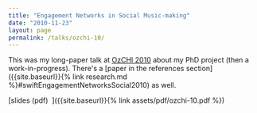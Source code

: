 ```yaml
---
title: "Engagement Networks in Social Music-making"
date: "2010-11-23"
layout: page
permalink: /talks/ozchi-10/
---
```


This was my long-paper talk at [OzCHI 2010](http://www.ozchi.org/ozchi2010/)
about my PhD project (then a work-in-progress). There's a [paper in the
references section]({{site.baseurl}}{% link research.md
%}#swiftEngagementNetworksSocial2010) as well.

[slides (pdf)&nbsp;&nbsp;<i class="fas fa-chalkboard-teacher fa-2x"></i>]({{site.baseurl}}{% link assets/pdf/ozchi-10.pdf %})
